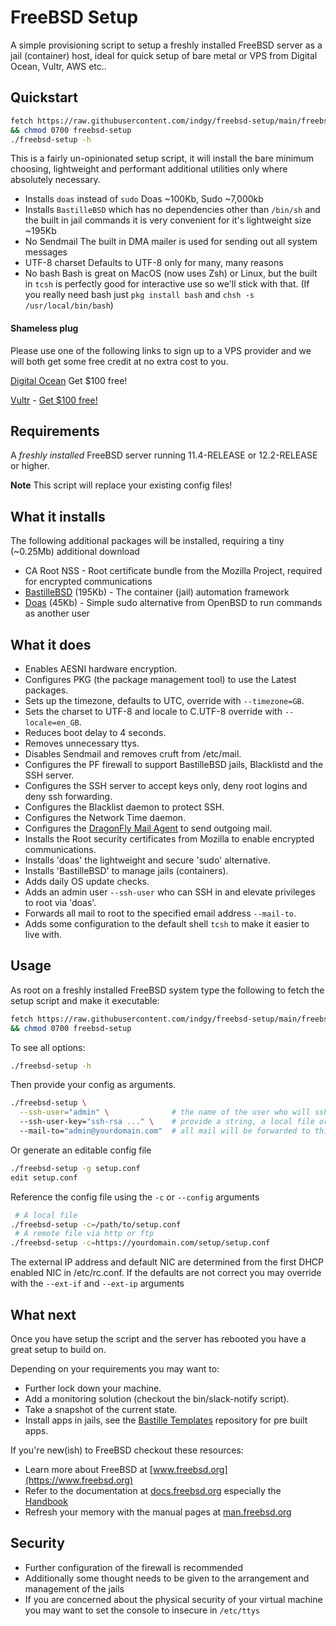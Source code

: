 # FreeBSD Setup 

A simple provisioning script to setup a freshly installed FreeBSD server as a jail (container) host, 
ideal for quick setup of bare metal or VPS from Digital Ocean, Vultr, AWS etc..

## Quickstart

```sh
fetch https://raw.githubusercontent.com/indgy/freebsd-setup/main/freebsd-setup \
&& chmod 0700 freebsd-setup
./freebsd-setup -h
```

This is a fairly un-opinionated setup script, it will install the bare minimum choosing, lightweight 
and performant additional utilities only where absolutely necessary. 

* Installs `doas` instead of `sudo`
  Doas ~100Kb, Sudo ~7,000kb
* Installs `BastilleBSD` which has no dependencies other than `/bin/sh` and the built in jail commands
  it is very convenient for it's lightweight size ~195Kb
* No Sendmail
  The built in DMA mailer is used for sending out all system messages
* UTF-8 charset
  Defaults to UTF-8 only for many, many reasons
* No bash
  Bash is great on MacOS (now uses Zsh) or Linux, but the built in `tcsh` is perfectly good for 
  interactive use so we'll stick with that.
  (If you really need bash just `pkg install bash` and `chsh -s /usr/local/bin/bash`)


#### Shameless plug
Please use one of the following links to sign up to a VPS provider and we will both get some free 
credit at no extra cost to you.

  [Digital Ocean](https://m.do.co/c/3d666f171318) Get $100 free!

  [Vultr](https://www.vultr.com/?ref=8852149) - [Get $100 free!](https://www.vultr.com/?ref=8852150-6G) 


## Requirements

A *freshly installed* FreeBSD server running 11.4-RELEASE or 12.2-RELEASE or higher.

**Note** This script will replace your existing config files!

## What it installs

The following additional packages will be installed, requiring a tiny (~0.25Mb) additional download

* CA Root NSS - Root certificate bundle from the Mozilla Project, required for encrypted communications
* [BastilleBSD](https://bastillebsd.org) (195Kb) - The container (jail) automation framework
* [Doas](https://www.freebsd.org/cgi/man.cgi?query=doas) (45Kb) - Simple sudo alternative from OpenBSD to run commands as another user

## What it does

* Enables AESNI hardware encryption.
* Configures PKG (the package management tool) to use the Latest packages.
* Sets up the timezone, defaults to UTC, override with `--timezone=GB`.
* Sets the charset to UTF-8 and locale to C.UTF-8 override with `--locale=en_GB`.
* Reduces boot delay to 4 seconds.
* Removes unnecessary ttys.
* Disables Sendmail and removes cruft from /etc/mail.
* Configures the PF firewall to support BastilleBSD jails, Blacklistd and the SSH server.
* Configures the SSH server to accept keys only, deny root logins and deny ssh forwarding.
* Configures the Blacklist daemon to protect SSH.
* Configures the Network Time daemon.
* Configures the [DragonFly Mail Agent](https://www.freebsd.org/cgi/man.cgi?query=dma) to send outgoing mail.
* Installs the Root security certificates from Mozilla to enable encrypted communications.
* Installs 'doas' the lightweight and secure 'sudo' alternative.
* Installs 'BastilleBSD' to manage jails (containers).
* Adds daily OS update checks.
* Adds an admin user `--ssh-user` who can SSH in and elevate privileges to root via 'doas'.
* Forwards all mail to root to the specified email address `--mail-to`.
* Adds some configuration to the default shell `tcsh` to make it easier to live with.

## Usage

As root on a freshly installed FreeBSD system type the following to fetch the setup script and make it executable:

```sh
fetch https://raw.githubusercontent.com/indgy/freebsd-setup/main/freebsd-setup \
&& chmod 0700 freebsd-setup
```

To see all options:

```sh
./freebsd-setup -h
```

Then provide your config as arguments.

```sh
./freebsd-setup \
  --ssh-user="admin" \              # the name of the user who will ssh in
  --ssh-user-key="ssh-rsa ..." \    # provide a string, a local file or the url of a remote file
  --mail-to="admin@yourdomain.com"  # all mail will be forwarded to this address
```

Or generate an editable config file 

```sh
./freebsd-setup -g setup.conf
edit setup.conf
```

Reference the config file using the `-c` or `--config` arguments

```sh
 # A local file
./freebsd-setup -c=/path/to/setup.conf
 # A remote file via http or ftp
./freebsd-setup -c=https://yourdomain.com/setup/setup.conf
```

The external IP address and default NIC are determined from the first DHCP enabled NIC in /etc/rc.conf.
If the defaults are not correct you may override with the `--ext-if` and `--ext-ip` arguments

## What next

Once you have setup the script and the server has rebooted you have a great setup to build on.

Depending on your requirements you may want to:

* Further lock down your machine.
* Add a monitoring solution (checkout the bin/slack-notify script).
* Take a snapshot of the current state.
* Install apps in jails, see the [Bastille Templates](https://gitlab.com/bastillebsd-templates) repository for pre built apps.

If you're new(ish) to FreeBSD checkout these resources:

* Learn more about FreeBSD at [www.freebsd.org](https://www.freebsd.org)
* Refer to the documentation at [docs.freebsd.org](https://docs.freebsd.org/) especially the [Handbook](https://docs.freebsd.org/en_US.ISO8859-1/books/handbook/)
* Refresh your memory with the manual pages at [man.freebsd.org](https://man.freebsd.org) 

<!--
A quick guide to -CURRENT, -STABLE, -RELEASE, the FreeBSD development branches

Though not quite accurate, FreeBSD branches can be thought of like so:

* -CURRENT The bleeding edge, aimed at developers and tinkerers.
* -STABLE Aimed at testers and early adopters, working updates from CURRENT appear here.
* -RELEASE Aimed at everyone else, this is the most thoroughly tested branch.

While -STABLE is generally reliable it is best to use -RELEASE, especially on public facing servers.
Think of -RELEASE as the 'shrink-wrapped' version ;-)
-->

## Security 
* Further configuration of the firewall is recommended
* Additionally some thought needs to be given to the arrangement and management of the jails
* If you are concerned about the physical security of your virtual machine you may want to set the
  console to insecure in `/etc/ttys`

